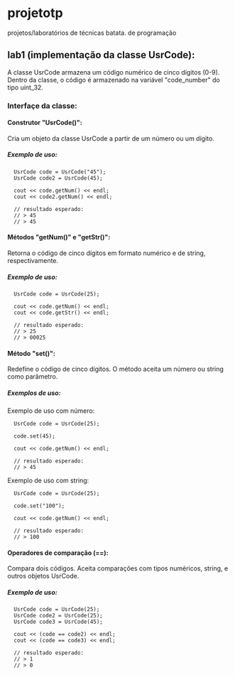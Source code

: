 # projetotp
projetos/laboratórios de técnicas batata. de programação

## lab1 (implementação da classe UsrCode):
A classe UsrCode armazena um código numérico de cinco dígitos (0-9).
Dentro da classe, o código é armazenado na variável "code_number" do tipo uint_32.

### Interfaçe da classe:

#### Construtor "UsrCode()":
Cria um objeto da classe UsrCode a partir de um número ou um dígito.

##### Exemplo de uso:

```
  UsrCode code = UsrCode("45");
  UsrCode code2 = UsrCode(45);

  cout << code.getNum() << endl;
  cout << code2.getNum() << endl;

  // resultado esperado:
  // > 45
  // > 45
```

#### Métodos "getNum()" e "getStr()":
Retorna o código de cinco dígitos em formato numérico e de string, respectivamente.

##### Exemplo de uso:

```
  UsrCode code = UsrCode(25);

  cout << code.getNum() << endl;
  cout << code.getStr() << endl;

  // resultado esperado:
  // > 25
  // > 00025
```


#### Método "set()":
Redefine o código de cinco dígitos. O método aceita um número ou string como parâmetro.

##### Exemplos de uso:

Exemplo de uso com número:
```
  UsrCode code = UsrCode(25);

  code.set(45);

  cout << code.getNum() << endl;

  // resultado esperado:
  // > 45
```

Exemplo de uso com string:
```
  UsrCode code = UsrCode(25);

  code.set("100");

  cout << code.getNum() << endl;

  // resultado esperado:
  // > 100
```

#### Operadores de comparação (==):
Compara dois códigos. Aceita comparações com tipos numéricos, string, e outros objetos UsrCode.

##### Exemplo de uso:

```
  UsrCode code = UsrCode(25);
  UsrCode code2 = UsrCode(25);
  UsrCode code3 = UsrCode(45);

  cout << (code == code2) << endl;
  cout << (code == code3) << endl;

  // resultado esperado:
  // > 1
  // > 0
```
